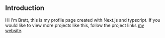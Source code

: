 ## Introduction

Hi I'm Brett, this is my profile page created with Next.js and typscript. If you would like to view more projects like this, follow the project links [my website](brettlinseman.com).

